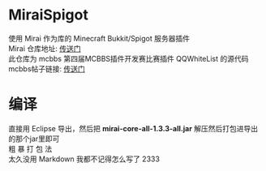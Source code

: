 # MiraiSpigot
使用 Mirai 作为库的 Minecraft Bukkit/Spigot 服务器插件  
Mirai 仓库地址: [传送门](https://github.com/mamoe/mirai)  
此仓库为 mcbbs 第四届MCBBS插件开发赛比赛插件 QQWhiteList 的源代码  
mcbbs帖子链接: [传送门](https://www.mcbbs.net/forum.php?mod=viewthread&tid=1160616)
# 编译
直接用 Eclipse 导出，然后把 **mirai-core-all-1.3.3-all.jar** 解压然后打包进导出的那个jar里即可  
粗 暴 打 包 法  
太久没用 Markdown 我都不记得怎么写了 2333
